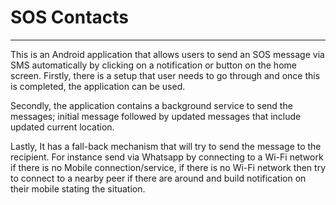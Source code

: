 # SOS Contacts
---------------------
This is an Android application that allows users to send an SOS message via SMS automatically by clicking on a notification or button on the home screen.
Firstly, there is a setup that user needs to go through and once this is completed, the application can be used. 

Secondly, the application contains a background service to send the messages; 
initial message followed by updated messages that include updated current location. 

Lastly, It has a fall-back mechanism that will try to send the message to the recipient. 
For instance send via Whatsapp by connecting to a Wi-Fi network if there is no Mobile connection/service,
if there is no Wi-Fi network then try to connect to a nearby peer if there are around and build notification on their mobile stating the situation.


